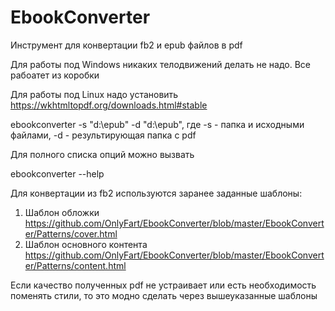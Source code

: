 # EbookConverter
Инструмент для конвертации fb2 и epub файлов в pdf

Для работы под Windows никаких телодвижений делать не надо. Все рабоатет из коробки

Для работы под Linux надо установить https://wkhtmltopdf.org/downloads.html#stable

ebookconverter -s "d:\epub" -d "d:\epub", где -s - папка и исходными файлами, -d - результирующая папка с pdf

Для полного списка опций можно вызвать 

ebookconverter --help

Для конвертации из fb2 используются заранее заданные шаблоны:

1. Шаблон обложки https://github.com/OnlyFart/EbookConverter/blob/master/EbookConverter/Patterns/cover.html
2. Шаблон основного контента https://github.com/OnlyFart/EbookConverter/blob/master/EbookConverter/Patterns/content.html

Если качество полученных pdf не устраивает или есть необходимость поменять стили, то это модно сделать через вышеуказанные шаблоны
